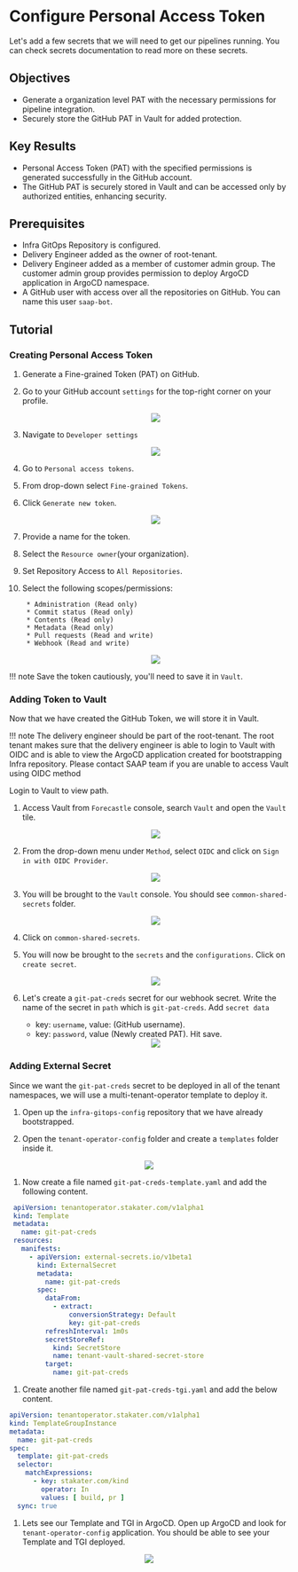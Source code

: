 # Configure Personal Access Token

Let's add a few secrets that we will need to get our pipelines running.
You can check secrets documentation to read more on these secrets.

## Objectives

* Generate a organization level PAT with the necessary permissions for pipeline integration.
* Securely store the GitHub PAT in Vault for added protection.

## Key Results

* Personal Access Token (PAT) with the specified permissions is generated successfully in the GitHub account.
* The GitHub PAT is securely stored in Vault and can be accessed only by authorized entities, enhancing security.

## Prerequisites

* Infra GitOps Repository is configured.
* Delivery Engineer added as the owner of root-tenant.
* Delivery Engineer added as a member of customer admin group. The customer admin group provides permission to deploy ArgoCD application in ArgoCD namespace.
* A GitHub user with access over all the repositories on GitHub. You can name this user `saap-bot`.

## Tutorial

### Creating Personal Access Token

1. Generate a Fine-grained Token (PAT) on GitHub.

1. Go to your GitHub account `settings` for the top-right corner on your profile.

    <div style="text-align:center"><img src="images/git-account-settings.png" /></div>

1. Navigate to `Developer settings`

      <div style="text-align:center"><img src="images/developer-settings.png" /></div>

1. Go to `Personal access tokens`.

1. From drop-down select `Fine-grained Tokens`.

1. Click `Generate new token`.

    <div style="text-align:center"><img src="images/pat-create.png" /></div>

1. Provide a name for the token.

1. Select the `Resource owner`(your organization).

1. Set Repository Access to `All Repositories`.

1. Select the following scopes/permissions:

        * Administration (Read only)
        * Commit status (Read only)
        * Contents (Read only)
        * Metadata (Read only)
        * Pull requests (Read and write)
        * Webhook (Read and write)

    <div style="text-align:center"><img src="images/repository-permissions.png" /></div>

!!! note
    Save the token cautiously, you'll need to save it in `Vault`.

### Adding Token to Vault

Now that we have created the GitHub Token, we will store it in Vault.

!!! note
    The delivery engineer should be part of the root-tenant. The root tenant makes sure that the delivery engineer is able to login to Vault with OIDC and is able to view the ArgoCD application created for bootstrapping Infra repository.
    Please contact SAAP team if you are unable to access Vault using OIDC method

Login to Vault to view <your-tenant> path.

1. Access Vault from `Forecastle` console, search `Vault` and open the `Vault` tile.

    <div style="text-align:center"><img src="images/forecastle.png" /></div>

1. From the drop-down menu under `Method`, select `OIDC` and click on `Sign in with OIDC Provider`.

    <div style="text-align:center"><img src="images/login-oidc.png" /></div>

1. You will be brought to the `Vault` console. You should see `common-shared-secrets` folder.

    <div style="text-align:center"><img src="images/common-shared-secrets.png" /></div>

1. Click on `common-shared-secrets`.

1. You will now be brought to the `secrets` and the `configurations`. Click on `create secret`.

     <div style="text-align:center"><img src="images/create-secret.png" /></div>

1. Let's create a `git-pat-creds` secret for our webhook secret. Write the name of the secret in `path` which is `git-pat-creds`. Add `secret data`
     * key: `username`, value: (GitHub username).
     * key: `password`, value (Newly created PAT).
   Hit save.

     <div style="text-align:center"><img src="images/git-pat-creds.png" /></div>

### Adding External Secret

  Since we want the `git-pat-creds` secret to be deployed in all of the tenant namespaces, we will use a multi-tenant-operator template to deploy it.

  1. Open up the `infra-gitops-config` repository that we have already bootstrapped.

  1. Open the `tenant-operator-config` folder and create a `templates` folder inside it.

  <div style="text-align:center"><img src="images/template.png" /></div>

  1. Now create a file named `git-pat-creds-template.yaml` and add the following content.

  ```yaml
   apiVersion: tenantoperator.stakater.com/v1alpha1
   kind: Template
   metadata:
     name: git-pat-creds
   resources:
     manifests:
       - apiVersion: external-secrets.io/v1beta1
         kind: ExternalSecret
         metadata:
           name: git-pat-creds
         spec:
           dataFrom:
             - extract:
                 conversionStrategy: Default
                 key: git-pat-creds
           refreshInterval: 1m0s
           secretStoreRef:
             kind: SecretStore
             name: tenant-vault-shared-secret-store
           target:
             name: git-pat-creds
  ```

  1. Create another file named `git-pat-creds-tgi.yaml` and add the below content.

  ```yaml
  apiVersion: tenantoperator.stakater.com/v1alpha1
  kind: TemplateGroupInstance
  metadata:
    name: git-pat-creds
  spec:
    template: git-pat-creds
    selector:
      matchExpressions:
        - key: stakater.com/kind
          operator: In
          values: [ build, pr ]
    sync: true
  ```

  1. Lets see our Template and TGI in ArgoCD. Open up ArgoCD and look for `tenant-operator-config` application. You should be able to see your Template and TGI deployed.

  <div style="text-align:center"><img src="images/tgi-and-template.png" /></div>

